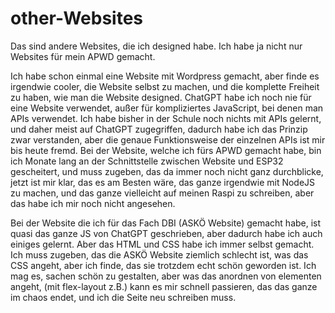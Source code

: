 # other-Websites
Das sind andere Websites, die ich designed habe. Ich habe ja nicht nur Websites für mein APWD gemacht.


Ich habe schon einmal eine Website mit Wordpress gemacht, aber finde es irgendwie cooler, die Website selbst zu machen, und die komplette Freiheit zu haben, wie man die Website designed. ChatGPT habe ich noch nie für eine Website verwendet, außer für kompliziertes JavaScript, bei denen man APIs verwendet. 
Ich habe bisher in der Schule noch nichts mit APIs gelernt, und daher meist auf ChatGPT zugegriffen, dadurch habe ich das Prinzip zwar verstanden, aber die genaue Funktionsweise der einzelnen APIs ist mir bis heute fremd. Bei der Website, welche ich fürs APWD gemacht habe, bin ich Monate lang an der Schnittstelle zwischen Website und ESP32 gescheitert, und muss zugeben, das da immer noch nicht ganz durchblicke, jetzt ist mir klar, das es am Besten wäre, das ganze irgendwie mit NodeJS zu machen, und das ganze vielleicht auf meinen Raspi zu schreiben, aber das habe ich mir noch nicht angesehen. 

Bei der Website die ich für das Fach DBI (ASKÖ Website) gemacht habe, ist quasi das ganze JS von ChatGPT geschrieben, aber dadurch habe ich auch einiges gelernt. Aber das HTML und CSS habe ich immer selbst gemacht. Ich muss zugeben, das die ASKÖ Website ziemlich schlecht ist, was das CSS angeht, aber ich finde, das sie trotzdem echt schön geworden ist. Ich mag es, sachen schön zu gestalten, aber was das anordnen von elementen angeht, (mit flex-layout z.B.) kann es mir schnell passieren, das das ganze im chaos endet, und ich die Seite neu schreiben muss.
